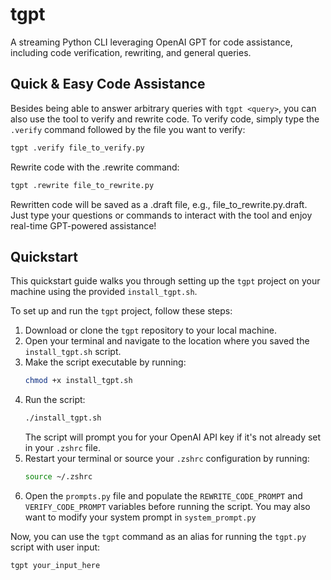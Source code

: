 # tgpt
A streaming Python CLI leveraging OpenAI GPT for code assistance, including code verification, rewriting, and general queries.

## Quick & Easy Code Assistance
Besides being able to answer arbitrary queries with `tgpt <query>`, you can also use the tool to verify and rewrite code. To verify code, simply type the `.verify` command followed by the file you want to verify:
```bash
tgpt .verify file_to_verify.py
```
Rewrite code with the .rewrite command:
```bash
tgpt .rewrite file_to_rewrite.py
```
Rewritten code will be saved as a .draft file, e.g., file_to_rewrite.py.draft. Just type your questions or commands to interact with the tool and enjoy real-time GPT-powered assistance!


## Quickstart

This quickstart guide walks you through setting up the `tgpt` project on your machine using the provided `install_tgpt.sh`.

To set up and run the `tgpt` project, follow these steps:

1. Download or clone the `tgpt` repository to your local machine.
2. Open your terminal and navigate to the location where you saved the `install_tgpt.sh` script.
3. Make the script executable by running:
   ```bash
   chmod +x install_tgpt.sh
   ```
4. Run the script:
   ```bash
   ./install_tgpt.sh
   ```
   The script will prompt you for your OpenAI API key if it's not already set in your `.zshrc` file.
5. Restart your terminal or source your `.zshrc` configuration by running:
   ```bash
   source ~/.zshrc
   ```
6. Open the `prompts.py` file and populate the `REWRITE_CODE_PROMPT` and `VERIFY_CODE_PROMPT` variables before running the script. You may also want to modify your system prompt in `system_prompt.py`

Now, you can use the `tgpt` command as an alias for running the `tgpt.py` script with user input:

```bash
tgpt your_input_here
```
